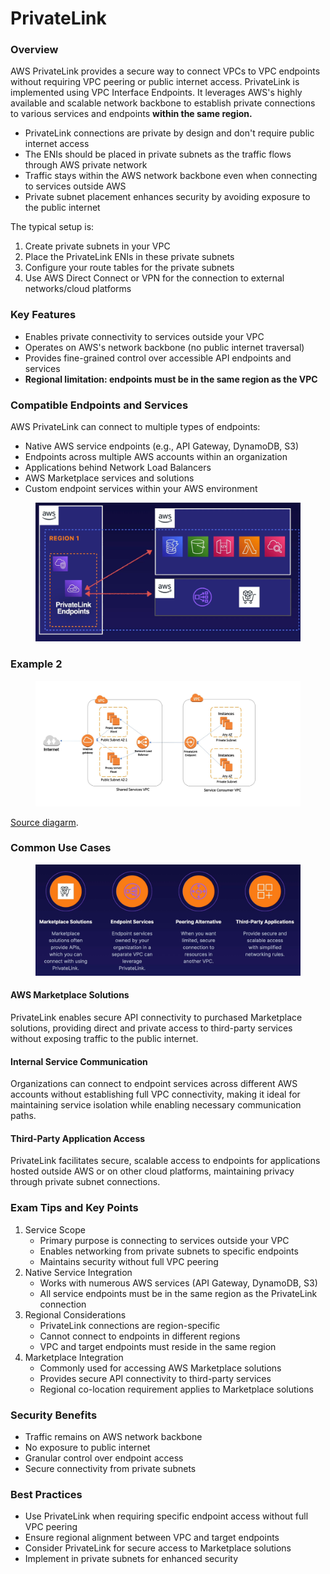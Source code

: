 # PrivateLink

### Overview

AWS PrivateLink provides a secure way to connect VPCs to VPC endpoints without requiring VPC peering or public internet access. PrivateLink is implemented using VPC Interface Endpoints. It leverages AWS's highly available and scalable network backbone to establish private connections to various services and endpoints **within the same region.**

* PrivateLink connections are private by design and don't require public internet access
* The ENIs should be placed in private subnets as the traffic flows through AWS private network
* Traffic stays within the AWS network backbone even when connecting to services outside AWS
* Private subnet placement enhances security by avoiding exposure to the public internet

The typical setup is:

1. Create private subnets in your VPC
2. Place the PrivateLink ENIs in these private subnets
3. Configure your route tables for the private subnets
4. Use AWS Direct Connect or VPN for the connection to external networks/cloud platforms

### Key Features

* Enables private connectivity to services outside your VPC
* Operates on AWS's network backbone (no public internet traversal)
* Provides fine-grained control over accessible API endpoints and services
* **Regional limitation: endpoints must be in the same region as the VPC**

### Compatible Endpoints and Services

AWS PrivateLink can connect to multiple types of endpoints:

* Native AWS service endpoints (e.g., API Gateway, DynamoDB, S3)
* Endpoints across multiple AWS accounts within an organization
* Applications behind Network Load Balancers
* AWS Marketplace services and solutions
* Custom endpoint services within your AWS environment

<figure><img src="../../../../.gitbook/assets/image (116).png" alt=""><figcaption></figcaption></figure>

### Example 2

<figure><img src="../../../../.gitbook/assets/image (144).png" alt=""><figcaption></figcaption></figure>

[Source diagarm](https://aws.amazon.com/blogs/networking-and-content-delivery/how-to-use-aws-privatelink-to-secure-and-scale-web-filtering-using-explicit-proxy/).

### Common Use Cases

<figure><img src="../../../../.gitbook/assets/image (117).png" alt=""><figcaption></figcaption></figure>

#### AWS Marketplace Solutions

PrivateLink enables secure API connectivity to purchased Marketplace solutions, providing direct and private access to third-party services without exposing traffic to the public internet.

#### Internal Service Communication

Organizations can connect to endpoint services across different AWS accounts without establishing full VPC connectivity, making it ideal for maintaining service isolation while enabling necessary communication paths.

#### Third-Party Application Access

PrivateLink facilitates secure, scalable access to endpoints for applications hosted outside AWS or on other cloud platforms, maintaining privacy through private subnet connections.

### Exam Tips and Key Points

1. Service Scope
   * Primary purpose is connecting to services outside your VPC
   * Enables networking from private subnets to specific endpoints
   * Maintains security without full VPC peering
2. Native Service Integration
   * Works with numerous AWS services (API Gateway, DynamoDB, S3)
   * All service endpoints must be in the same region as the PrivateLink connection
3. Regional Considerations
   * PrivateLink connections are region-specific
   * Cannot connect to endpoints in different regions
   * VPC and target endpoints must reside in the same region
4. Marketplace Integration
   * Commonly used for accessing AWS Marketplace solutions
   * Provides secure API connectivity to third-party services
   * Regional co-location requirement applies to Marketplace solutions

### Security Benefits

* Traffic remains on AWS network backbone
* No exposure to public internet
* Granular control over endpoint access
* Secure connectivity from private subnets

### Best Practices

* Use PrivateLink when requiring specific endpoint access without full VPC peering
* Ensure regional alignment between VPC and target endpoints
* Consider PrivateLink for secure access to Marketplace solutions
* Implement in private subnets for enhanced security
